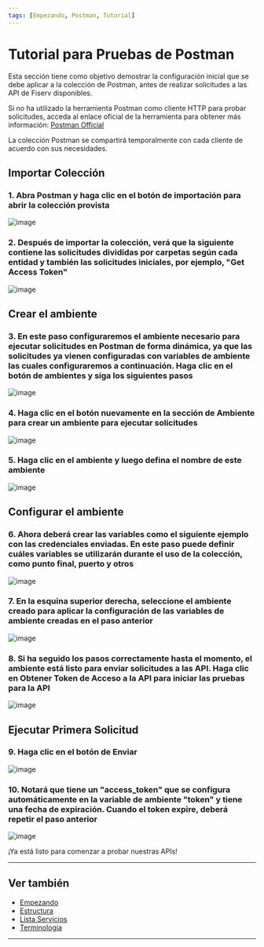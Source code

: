 ```yaml
---
tags: [Empezando, Postman, Tutorial]
---
```


# Tutorial para Pruebas de Postman

Esta sección tiene como objetivo demostrar la configuración inicial que se debe aplicar a la colección de Postman, antes de realizar solicitudes a las API de Fiserv disponibles.

Si no ha utilizado la herramienta Postman como cliente HTTP para probar solicitudes, acceda al enlace oficial de la herramienta para obtener más información: 
 [Postman Official](https://www.postman.com/)
 
La colección Postman se compartirá temporalmente con cada cliente de acuerdo con sus necesidades.

## Importar Colección

### 1. Abra Postman y haga clic en el botón de importación para abrir la colección provista

![image](https://user-images.githubusercontent.com/111396588/223823808-2d79de52-0b42-4500-b6ee-31bf49c818ad.png)

### 2. Después de importar la colección, verá que la siguiente contiene las solicitudes divididas por carpetas según cada entidad y también las solicitudes iniciales, por ejemplo, "Get Access Token"

![image](https://user-images.githubusercontent.com/111396588/223823863-c76ef596-2ab8-473a-b801-9cd0980edea7.png)

## Crear el ambiente

### 3. En este paso configuraremos el ambiente necesario para ejecutar solicitudes en Postman de forma dinámica, ya que las solicitudes ya vienen configuradas con variables de ambiente las cuales configuraremos a continuación. Haga clic en el botón de ambientes y siga los siguientes pasos

![image](https://user-images.githubusercontent.com/111396588/223825081-8f5e489e-04b0-4450-9e2e-a2a0adffa375.png)

### 4. Haga clic en el botón nuevamente en la sección de Ambiente para crear un ambiente para ejecutar solicitudes

![image](https://user-images.githubusercontent.com/111396588/223825110-985fce44-fbfd-4713-83f9-ddd85954b08a.png)

### 5. Haga clic en el ambiente y luego defina el nombre de este ambiente

![image](https://user-images.githubusercontent.com/111396588/223825130-b65824be-7525-4df5-80e5-bc9934e4dcd6.png)

## Configurar el ambiente

### 6. Ahora deberá crear las variables como el siguiente ejemplo con las credenciales enviadas. En este paso puede definir cuáles variables se utilizarán durante el uso de la colección, como punto final, puerto y otros

![image](https://user-images.githubusercontent.com/111396588/223825150-eae49a0b-c45c-46d5-a365-982e08e69922.png)

### 7.  En la esquina superior derecha, seleccione el ambiente creado para aplicar la configuración de las variables de ambiente creadas en el paso anterior

![image](https://user-images.githubusercontent.com/111396588/223825174-82bca4fb-bcd5-4b6e-b2ba-f93651088a00.png)

### 8. Si ha seguido los pasos correctamente hasta el momento, el ambiente está listo para enviar solicitudes a las API. Haga clic en Obtener Token de Acceso a la API para iniciar las pruebas para la API

![image](https://user-images.githubusercontent.com/111396588/223825212-38ced20b-4446-4b54-b3d5-2b1b1f291ec4.png)

## Ejecutar Primera Solicitud

### 9. Haga clic en el botón de Enviar

![image](https://user-images.githubusercontent.com/111396588/223825243-f72d7a6c-89bf-4281-b055-6ff96b718ba6.png)

### 10. Notará que tiene un "access_token" que se configura automáticamente en la variable de ambiente "token" y tiene una fecha de expiración. Cuando el token expire, deberá repetir el paso anterior

![image](https://user-images.githubusercontent.com/111396588/223825263-3f1a2342-9731-417d-9de5-a7ba28628b1d.png)

¡Ya está listo para comenzar a probar nuestras APIs!

---

## Ver también

- [Empezando](?path=docs/spanish/empezando.md)
- [Estructura](?path=docs/spanish/empezando/estructura.md)
- [Lista Servicios](?path=docs/spanish/empezando/lista-servicios.md)
- [Terminología](?path=docs/spanish/empezando/terminologia.md)

---

